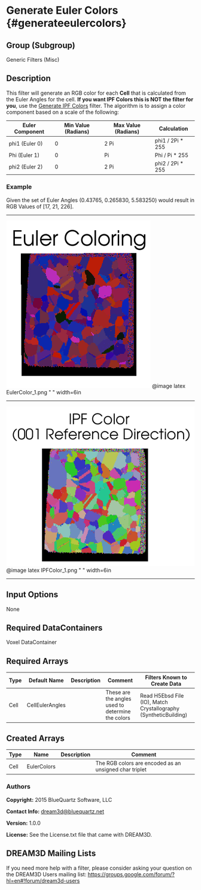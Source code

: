 Generate Euler Colors {#generateeulercolors}
========

## Group (Subgroup) ##
Generic Filters (Misc)

## Description ##
This filter will generate an RGB color for each **Cell** that is calculated from the Euler Angles for the cell. **If you want IPF Colors this is NOT the filter for you**, use the [Generate IPF Colors](generateipfcolors.html) filter. The  algorithm is to assign a color component based on a scale of the following:

| Euler Component | Min Value (Radians) | Max Value (Radians) | Calculation |
|-----------------|---------------------|---------------------|-------------|
| phi1 (Euler 0)  |   0 | 2 Pi | phi1 / 2Pi \* 255 |
| Phi  (Euler 1)  | 0    | Pi | Phi / Pi \* 255 |
| phi2 (Euler 2) |   0 | 2 Pi | phi2 / 2Pi \* 255 |

### Example ###

Given the set of Euler Angles (0.43765, 0.265830, 5.583250) would result in RGB Values of [17, 21, 226].

------------------

![Example Data Set using Euler Colors](images/EulerColor_1.png)
@image latex EulerColor_1.png " " width=6in 

-------------------

![Example Data Set using IPF Colors](images/IPFColor_1.png)
@image latex IPFColor_1.png " " width=6in 

-------------------

## Input Options ##

None

## Required DataContainers ##

Voxel DataContainer

## Required Arrays ##

| Type | Default Name | Description | Comment | Filters Known to Create Data |
|------|--------------|-------------|---------|------------------------------|
| Cell | CellEulerAngles | | These are the angles used to determine the colors | Read H5Ebsd File (IO), Match Crystallography (SyntheticBuilding) |


## Created Arrays ##

| Type | Name | Description | Comment |
|------|------|-------------|---------|
| Cell | EulerColors | | The RGB colors are encoded as an unsigned char triplet  |

### Authors ##
**Copyright:** 2015 BlueQuartz Software, LLC

**Contact Info:** dream3d@bluequartz.net

**Version:** 1.0.0

**License:** See the License.txt file that came with DREAM3D.

## DREAM3D Mailing Lists ##

If you need more help with a filter, please consider asking your question on the DREAM3D Users mailing list:
https://groups.google.com/forum/?hl=en#!forum/dream3d-users


